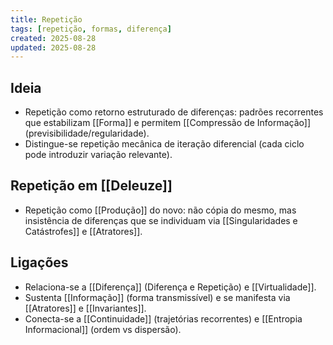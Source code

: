 ```yaml
---
title: Repetição
tags: [repetição, formas, diferença]
created: 2025-08-28
updated: 2025-08-28
---
```


## Ideia
- Repetição como retorno estruturado de diferenças: padrões recorrentes que estabilizam [[Forma]] e permitem [[Compressão de Informação]] (previsibilidade/regularidade).
- Distingue-se repetição mecânica de iteração diferencial (cada ciclo pode introduzir variação relevante).

## Repetição em [[Deleuze]]
- Repetição como [[Produção]] do novo: não cópia do mesmo, mas insistência de diferenças que se individuam via [[Singularidades e Catástrofes]] e [[Atratores]].

## Ligações
- Relaciona-se a [[Diferença]] (Diferença e Repetição) e [[Virtualidade]].
- Sustenta [[Informação]] (forma transmissível) e se manifesta via [[Atratores]] e [[Invariantes]].
- Conecta-se a [[Continuidade]] (trajetórias recorrentes) e [[Entropia Informacional]] (ordem vs dispersão).
